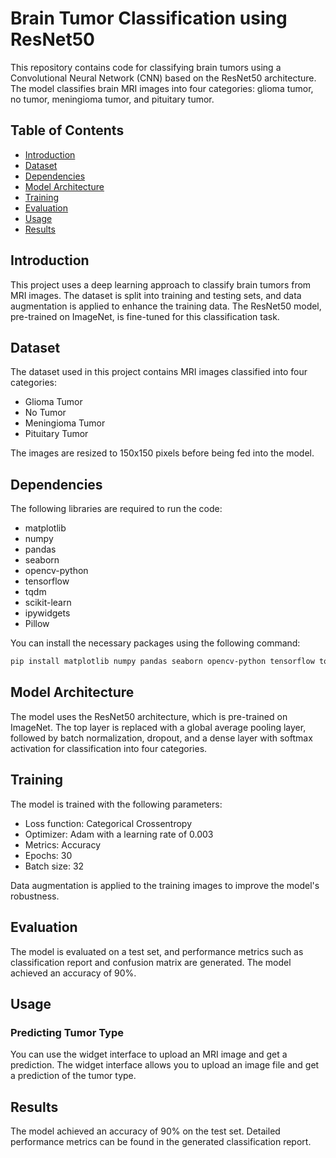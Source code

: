 
# Brain Tumor Classification using ResNet50

This repository contains code for classifying brain tumors using a Convolutional Neural Network (CNN) based on the ResNet50 architecture. The model classifies brain MRI images into four categories: glioma tumor, no tumor, meningioma tumor, and pituitary tumor.

## Table of Contents
- [Introduction](#introduction)
- [Dataset](#dataset)
- [Dependencies](#dependencies)
- [Model Architecture](#model-architecture)
- [Training](#training)
- [Evaluation](#evaluation)
- [Usage](#usage)
- [Results](#results)
  


## Introduction

This project uses a deep learning approach to classify brain tumors from MRI images. The dataset is split into training and testing sets, and data augmentation is applied to enhance the training data. The ResNet50 model, pre-trained on ImageNet, is fine-tuned for this classification task.

## Dataset

The dataset used in this project contains MRI images classified into four categories:
- Glioma Tumor
- No Tumor
- Meningioma Tumor
- Pituitary Tumor

The images are resized to 150x150 pixels before being fed into the model.

## Dependencies

The following libraries are required to run the code:
- matplotlib
- numpy
- pandas
- seaborn
- opencv-python
- tensorflow
- tqdm
- scikit-learn
- ipywidgets
- Pillow

You can install the necessary packages using the following command:
```bash
pip install matplotlib numpy pandas seaborn opencv-python tensorflow tqdm scikit-learn ipywidgets Pillow
```

## Model Architecture

The model uses the ResNet50 architecture, which is pre-trained on ImageNet. The top layer is replaced with a global average pooling layer, followed by batch normalization, dropout, and a dense layer with softmax activation for classification into four categories.

## Training

The model is trained with the following parameters:
- Loss function: Categorical Crossentropy
- Optimizer: Adam with a learning rate of 0.003
- Metrics: Accuracy
- Epochs: 30
- Batch size: 32

Data augmentation is applied to the training images to improve the model's robustness.

## Evaluation

The model is evaluated on a test set, and performance metrics such as classification report and confusion matrix are generated. The model achieved an accuracy of 90%.

## Usage

### Predicting Tumor Type

You can use the widget interface to upload an MRI image and get a prediction. The widget interface allows you to upload an image file and get a prediction of the tumor type.

## Results

The model achieved an accuracy of 90% on the test set. Detailed performance metrics can be found in the generated classification report.



